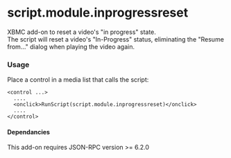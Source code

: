 # script.module.inprogressreset
XBMC add-on to reset a video's "in progress" state.  
The script will reset a video's "In-Progress" status, eliminating the "Resume from..." dialog when playing the video again.

### Usage
Place a control in a media list that calls the script:

    <control ...>
      ....
      <onclick>RunScript(script.module.inprogressreset)</onclick>
      ....
    </control>

#### Dependancies
This add-on requires JSON-RPC version >= 6.2.0
